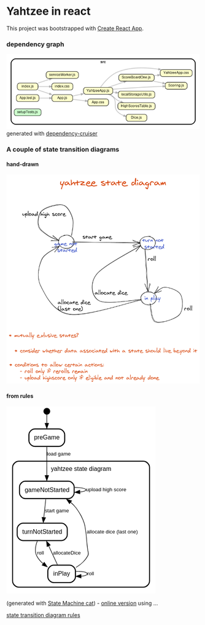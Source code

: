 # Yahtzee in react

This project was bootstrapped with [Create React App](https://github.com/facebook/create-react-app).

### dependency graph

![dependency graph](./public/dependencygraph.png)
generated with [dependency-cruiser](https://github.com/sverweij/dependency-cruiser/)

### A couple of state transition diagrams

#### hand-drawn

![state transition diagram 1](./public/yahtzee-state-diagram.png)

#### from rules

![state transition diagram 2](./public/yahtzee-state-diagram-2.png)

(generated with [State Machine cat](https://github.com/sverweij/state-machine-cat/)) - [online version](https://state-machine-cat.js.org/) using ...

[state transition diagram rules](./public/yahtzee-state-diagram-2-rules.txt)
